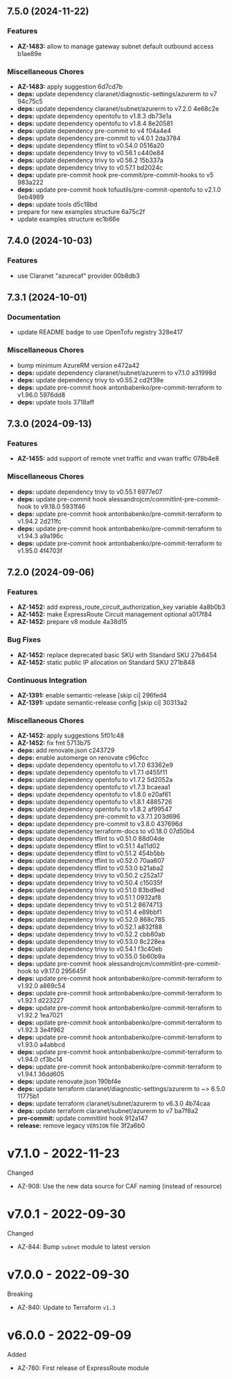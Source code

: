 ## 7.5.0 (2024-11-22)

### Features

* **AZ-1483:** allow to manage gateway subnet default outbound access b1ae89e

### Miscellaneous Chores

* **AZ-1483:** apply suggestion 6d7cd7b
* **deps:** update dependency claranet/diagnostic-settings/azurerm to v7 94c75c5
* **deps:** update dependency claranet/subnet/azurerm to v7.2.0 4e68c2e
* **deps:** update dependency opentofu to v1.8.3 db73e1a
* **deps:** update dependency opentofu to v1.8.4 8e20581
* **deps:** update dependency pre-commit to v4 f04a4e4
* **deps:** update dependency pre-commit to v4.0.1 2da3784
* **deps:** update dependency tflint to v0.54.0 0516a20
* **deps:** update dependency trivy to v0.56.1 c440e84
* **deps:** update dependency trivy to v0.56.2 15b337a
* **deps:** update dependency trivy to v0.57.1 bd2024c
* **deps:** update pre-commit hook pre-commit/pre-commit-hooks to v5 983a222
* **deps:** update pre-commit hook tofuutils/pre-commit-opentofu to v2.1.0 9eb4989
* **deps:** update tools d5c18bd
* prepare for new examples structure 6a75c2f
* update examples structure ec1b66e

## 7.4.0 (2024-10-03)

### Features

* use Claranet "azurecaf" provider 00b8db3

## 7.3.1 (2024-10-01)

### Documentation

* update README badge to use OpenTofu registry 328e417

### Miscellaneous Chores

* bump minimum AzureRM version e472a42
* **deps:** update dependency claranet/subnet/azurerm to v7.1.0 a31998d
* **deps:** update dependency trivy to v0.55.2 cd2f39e
* **deps:** update pre-commit hook antonbabenko/pre-commit-terraform to v1.96.0 5976dd8
* **deps:** update tools 3718aff

## 7.3.0 (2024-09-13)

### Features

* **AZ-1455:** add support of remote vnet traffic and vwan traffic 078b4e8

### Miscellaneous Chores

* **deps:** update dependency trivy to v0.55.1 6977e07
* **deps:** update pre-commit hook alessandrojcm/commitlint-pre-commit-hook to v9.18.0 5931f46
* **deps:** update pre-commit hook antonbabenko/pre-commit-terraform to v1.94.2 2d211fc
* **deps:** update pre-commit hook antonbabenko/pre-commit-terraform to v1.94.3 a9a196c
* **deps:** update pre-commit hook antonbabenko/pre-commit-terraform to v1.95.0 4f4703f

## 7.2.0 (2024-09-06)

### Features

* **AZ-1452:** add express_route_circuit_authorization_key variable 4a8b0b3
* **AZ-1452:** make ExpressRoute Circuit management optional a017f84
* **AZ-1452:** prepare v8 module 4a38d15

### Bug Fixes

* **AZ-1452:** replace deprecated basic SKU with Standard SKU 27b8454
* **AZ-1452:** static public IP allocation on Standard SKU 271b848

### Continuous Integration

* **AZ-1391:** enable semantic-release [skip ci] 296fed4
* **AZ-1391:** update semantic-release config [skip ci] 30313a2

### Miscellaneous Chores

* **AZ-1452:** apply suggestions 5f01c48
* **AZ-1452:** fix fmt 5713b75
* **deps:** add renovate.json c243729
* **deps:** enable automerge on renovate c96cfcc
* **deps:** update dependency opentofu to v1.7.0 63362e9
* **deps:** update dependency opentofu to v1.7.1 d455f11
* **deps:** update dependency opentofu to v1.7.2 5d2052a
* **deps:** update dependency opentofu to v1.7.3 bcaeaa1
* **deps:** update dependency opentofu to v1.8.0 e20af61
* **deps:** update dependency opentofu to v1.8.1 4885726
* **deps:** update dependency opentofu to v1.8.2 af99547
* **deps:** update dependency pre-commit to v3.7.1 203d696
* **deps:** update dependency pre-commit to v3.8.0 437696d
* **deps:** update dependency terraform-docs to v0.18.0 07d50b4
* **deps:** update dependency tflint to v0.51.0 88d04de
* **deps:** update dependency tflint to v0.51.1 4a11d02
* **deps:** update dependency tflint to v0.51.2 454b5bb
* **deps:** update dependency tflint to v0.52.0 70aa607
* **deps:** update dependency tflint to v0.53.0 b21aba2
* **deps:** update dependency trivy to v0.50.2 c252a17
* **deps:** update dependency trivy to v0.50.4 c15035f
* **deps:** update dependency trivy to v0.51.0 83bd9ed
* **deps:** update dependency trivy to v0.51.1 0932af8
* **deps:** update dependency trivy to v0.51.2 8674713
* **deps:** update dependency trivy to v0.51.4 e89bbf1
* **deps:** update dependency trivy to v0.52.0 868c785
* **deps:** update dependency trivy to v0.52.1 a832f88
* **deps:** update dependency trivy to v0.52.2 cbb80ab
* **deps:** update dependency trivy to v0.53.0 8c228ea
* **deps:** update dependency trivy to v0.54.1 f3c40eb
* **deps:** update dependency trivy to v0.55.0 5b60b9a
* **deps:** update pre-commit hook alessandrojcm/commitlint-pre-commit-hook to v9.17.0 295645f
* **deps:** update pre-commit hook antonbabenko/pre-commit-terraform to v1.92.0 a869c54
* **deps:** update pre-commit hook antonbabenko/pre-commit-terraform to v1.92.1 d223227
* **deps:** update pre-commit hook antonbabenko/pre-commit-terraform to v1.92.2 1ea7021
* **deps:** update pre-commit hook antonbabenko/pre-commit-terraform to v1.92.3 3e4f962
* **deps:** update pre-commit hook antonbabenko/pre-commit-terraform to v1.93.0 a4abbcd
* **deps:** update pre-commit hook antonbabenko/pre-commit-terraform to v1.94.0 cf3bc14
* **deps:** update pre-commit hook antonbabenko/pre-commit-terraform to v1.94.1 36dd605
* **deps:** update renovate.json 190bf4e
* **deps:** update terraform claranet/diagnostic-settings/azurerm to ~> 6.5.0 11775b1
* **deps:** update terraform claranet/subnet/azurerm to v6.3.0 4b74caa
* **deps:** update terraform claranet/subnet/azurerm to v7 ba7f8a2
* **pre-commit:** update commitlint hook 912a147
* **release:** remove legacy `VERSION` file 3f2a6b0

# v7.1.0 - 2022-11-23

Changed
  * AZ-908: Use the new data source for CAF naming (instead of resource)

# v7.0.1 - 2022-09-30

Changed
  * AZ-844: Bump `subnet` module to latest version

# v7.0.0 - 2022-09-30

Breaking
  * AZ-840: Update to Terraform `v1.3`

# v6.0.0 - 2022-09-09

Added
  * AZ-780: First release of ExpressRoute module
